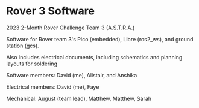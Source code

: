 # Rover 3 Software

2023 2-Month Rover Challenge Team 3 (A.S.T.R.A.)

Software for Rover team 3's Pico (embedded), Libre (ros2\_ws), and ground station (gcs).

Also includes electrical documents, including schematics and planning layouts for soldering


Software members: David (me), Alistair, and Anshika

Electrical members: David (me), Faye

Mechanical: August (team lead), Matthew, Matthew, Sarah
